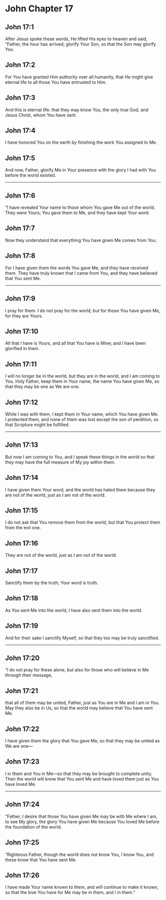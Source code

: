 # John Chapter 17

## John 17:1

After Jesus spoke these words, He lifted His eyes to heaven and said, “Father, the hour has arrived; glorify Your Son, so that the Son may glorify You.

## John 17:2

For You have granted Him authority over all humanity, that He might give eternal life to all those You have entrusted to Him.

## John 17:3

And this is eternal life: that they may know You, the only true God, and Jesus Christ, whom You have sent.

## John 17:4

I have honored You on the earth by finishing the work You assigned to Me.

## John 17:5

And now, Father, glorify Me in Your presence with the glory I had with You before the world existed.

---

## John 17:6

“I have revealed Your name to those whom You gave Me out of the world. They were Yours; You gave them to Me, and they have kept Your word.

## John 17:7

Now they understand that everything You have given Me comes from You.

## John 17:8

For I have given them the words You gave Me, and they have received them. They have truly known that I came from You, and they have believed that You sent Me.

---

## John 17:9

I pray for them. I do not pray for the world, but for those You have given Me, for they are Yours.

## John 17:10

All that I have is Yours, and all that You have is Mine; and I have been glorified in them.

## John 17:11

I will no longer be in the world, but they are in the world, and I am coming to You. Holy Father, keep them in Your name, the name You have given Me, so that they may be one as We are one.

## John 17:12

While I was with them, I kept them in Your name, which You have given Me. I protected them, and none of them was lost except the son of perdition, so that Scripture might be fulfilled.

---

## John 17:13

But now I am coming to You, and I speak these things in the world so that they may have the full measure of My joy within them.

## John 17:14

I have given them Your word, and the world has hated them because they are not of the world, just as I am not of the world.

## John 17:15

I do not ask that You remove them from the world, but that You protect them from the evil one.

## John 17:16

They are not of the world, just as I am not of the world.

## John 17:17

Sanctify them by the truth; Your word is truth.

## John 17:18

As You sent Me into the world, I have also sent them into the world.

## John 17:19

And for their sake I sanctify Myself, so that they too may be truly sanctified.

---

## John 17:20

“I do not pray for these alone, but also for those who will believe in Me through their message,

## John 17:21

that all of them may be united, Father, just as You are in Me and I am in You. May they also be in Us, so that the world may believe that You have sent Me.

## John 17:22

I have given them the glory that You gave Me, so that they may be united as We are one—

## John 17:23

I in them and You in Me—so that they may be brought to complete unity. Then the world will know that You sent Me and have loved them just as You have loved Me.

---

## John 17:24

“Father, I desire that those You have given Me may be with Me where I am, to see My glory, the glory You have given Me because You loved Me before the foundation of the world.

## John 17:25

“Righteous Father, though the world does not know You, I know You, and these know that You have sent Me.

## John 17:26

I have made Your name known to them, and will continue to make it known, so that the love You have for Me may be in them, and I in them.”
